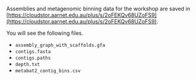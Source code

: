 Assemblies and metagenomic binning data for the workshop are saved in [https://cloudstor.aarnet.edu.au/plus/s/2oFEKQv68UZoFS9](https://cloudstor.aarnet.edu.au/plus/s/2oFEKQv68UZoFS9).

You will see the following files.

* `assembly_graph_with_scaffolds.gfa`
* `contigs.fasta`
* `contigs.paths`
* `depth.txt`
* `metabat2_contig_bins.csv`